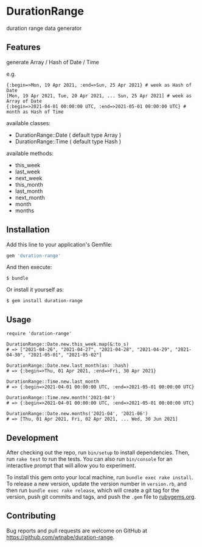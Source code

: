 # DurationRange

duration range data generator

## Features

generate Array / Hash of Date / Time

e.g.

```
{:begin=>Mon, 19 Apr 2021, :end=>Sun, 25 Apr 2021} # week as Hash of Date
[Mon, 19 Apr 2021, Tue, 20 Apr 2021, ... Sun, 25 Apr 2021] # week as Array of Date
{:begin=>2021-04-01 00:00:00 UTC, :end=>2021-05-01 00:00:00 UTC} # month as Hash of Time
```

available classes:

 * DurationRange::Date ( default type Array )
 * DurationRange::Time ( default type Hash )

available methods:

 * this_week
 * last_week
 * next_week
 * this_month
 * last_month
 * next_month
 * month
 * months

## Installation

Add this line to your application's Gemfile:

```ruby
gem 'duration-range'
```

And then execute:

    $ bundle

Or install it yourself as:

    $ gem install duration-range

## Usage

```
require 'duration-range'

DurationRange::Date.new.this_week.map(&:to_s)
# => ["2021-04-26", "2021-04-27", "2021-04-28", "2021-04-29", "2021-04-30", "2021-05-01", "2021-05-02"]

DurationRange::Date.new.last_month(as: :hash)
# => {:begin=>Thu, 01 Apr 2021, :end=>Fri, 30 Apr 2021}

DurationRange::Time.new.last_month
# => {:begin=>2021-04-01 00:00:00 UTC, :end=>2021-05-01 00:00:00 UTC}

DurationRange::Time.new.month('2021-04')
# => {:begin=>2021-04-01 00:00:00 UTC, :end=>2021-05-01 00:00:00 UTC}

DurationRange::Date.new.months('2021-04', '2021-06')
# => [Thu, 01 Apr 2021, Fri, 02 Apr 2021, ... Wed, 30 Jun 2021]
```

## Development

After checking out the repo, run `bin/setup` to install dependencies. Then, run `rake test` to run the tests. You can also run `bin/console` for an interactive prompt that will allow you to experiment.

To install this gem onto your local machine, run `bundle exec rake install`. To release a new version, update the version number in `version.rb`, and then run `bundle exec rake release`, which will create a git tag for the version, push git commits and tags, and push the `.gem` file to [rubygems.org](https://rubygems.org).

## Contributing

Bug reports and pull requests are welcome on GitHub at https://github.com/wtnabe/duration-range.
